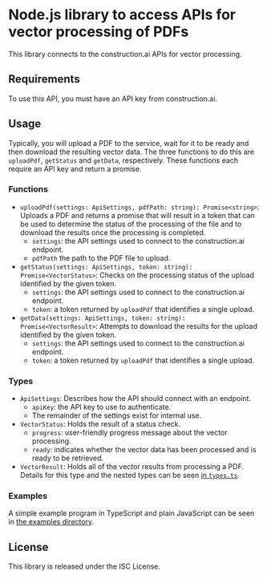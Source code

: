 # Node.js library to access APIs for vector processing of PDFs

This library connects to the construction.ai APIs for vector processing.

## Requirements

To use this API, you must have an API key from construction.ai.

## Usage

Typically, you will upload a PDF to the service, wait for it to be ready and
then download the resulting vector data. The three functions to do this are
`uploadPdf`, `getStatus` and `getData`, respectively. These functions each
require an API key and return a promise.

### Functions

-   `uploadPdf(settings: ApiSettings, pdfPath: string): Promise<string>`:
    Uploads a PDF and returns a promise that will result in a token that can be
    used to determine the status of the processing of the file and to download
    the results once the processing is completed.
    -   `settings`: the API settings used to connect to the construction.ai
        endpoint.
    -   `pdfPath` the path to the PDF file to upload.
-   `getStatus(settings: ApiSettings, token: string): Promise<VectorStatus>`:
    Checks on the processing status of the upload identified by the given token.
    -   `settings`: the API settings used to connect to the construction.ai
        endpoint.
    -   `token`: a token returned by `uploadPdf` that identifies a single
        upload.
-   `getData(settings: ApiSettings, token: string): Promise<VectorResult>`:
    Attempts to download the results for the upload identified by the given
    token.
    -   `settings`: the API settings used to connect to the construction.ai
        endpoint.
    -   `token`: a token returned by `uploadPdf` that identifies a single
        upload.

### Types

-   `ApiSettings`: Describes how the API should connect with an endpoint.
    -   `apiKey`: the API key to use to authenticate.
    -   The remainder of the settings exist for internal use.
-   `VectorStatus`: Holds the result of a status check.
    -   `progress`: user-friendly progress message about the vector processing.
    -   `ready`: indicates whether the vector data has been processed and is
        ready to be retrieved.
-   `VectorResult`: Holds all of the vector results from processing a PDF.
    Details for this type and the nested types can be seen [in
    `types.ts`](./src/types.ts).

### Examples

A simple example program in TypeScript and plain JavaScript can be seen in [the
examples directory](./examples/).

## License

This library is released under the ISC License.
